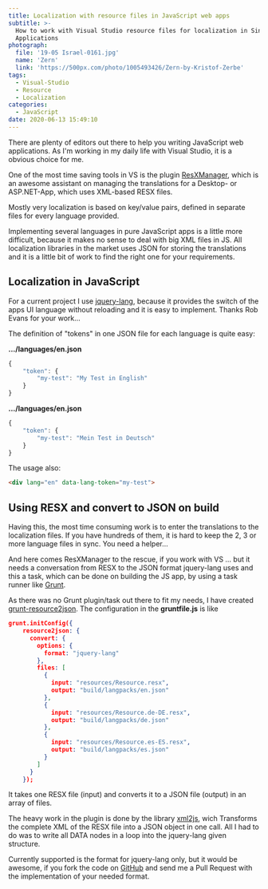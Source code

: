 ```yaml
---
title: Localization with resource files in JavaScript web apps
subtitle: >-
  How to work with Visual Studio resource files for localization in Single Page
  Applications
photograph:
  file: '19-05 Israel-0161.jpg'
  name: 'Zern'
  link: 'https://500px.com/photo/1005493426/Zern-by-Kristof-Zerbe'
tags:
  - Visual-Studio
  - Resource
  - Localization
categories:
  - JavaScript
date: 2020-06-13 15:49:10
---
```


There are plenty of editors out there to help you writing JavaScript web applications. As I'm working in my daily life with Visual Studio, it is a obvious choice for me. 

One of the most time saving tools in VS is the plugin [ResXManager](https://marketplace.visualstudio.com/items?itemName=TomEnglert.ResXManager), which is an awesome assistant on managing the translations for a Desktop- or ASP.NET-App, which uses XML-based RESX files.

<!-- more -->

Mostly very localization is based on key/value pairs, defined in separate files for every language provided.

Implementing several languages in pure JavaScript apps is a little more difficult, because it makes no sense to deal with big XML files in JS. All localization libraries in the market uses JSON for storing the translations and it is a little bit of work to find the right one for your requirements.

<!-- more -->

## Localization in JavaScript

For a current project I use  [jquery-lang](https://github.com/Irrelon/jquery-lang-js), because it provides the switch of the apps UI language without reloading and it is easy to implement. Thanks Rob Evans for your work...

The definition of "tokens" in one JSON file for each language is quite easy:

**.../languages/en.json**
```js
{
    "token": {
        "my-test": "My Test in English"
    }
}
```

**.../languages/en.json**
```js
{
    "token": {
        "my-test": "Mein Test in Deutsch"
    }
}
```

The usage also:
```html
<div lang="en" data-lang-token="my-test">
```

## Using RESX and convert to JSON on build

Having this, the most time consuming work is to enter the translations to the localization files. If you have hundreds of them, it is hard to keep the 2, 3 or more language files in sync. You need a helper...

And here comes ResXManager to the rescue, if you work with VS ... but it needs a conversation from RESX to the JSON format jquery-lang uses and this a task, which can be done on building the JS app, by using a task runner like [Grunt](https://gruntjs.com/).

As there was no Grunt plugin/task out there to fit my needs, I have created  [grunt-resource2json](https://github.com/kristofzerbe/grunt-resource2json). The configuration in the **gruntfile.js** is like 

```json
grunt.initConfig({
    resource2json: {
      convert: {
        options: {
          format: "jquery-lang"
        },
        files: [
          {
            input: "resources/Resource.resx",
            output: "build/langpacks/en.json"
          },
          {
            input: "resources/Resource.de-DE.resx",
            output: "build/langpacks/de.json"
          },
          {
            input: "resources/Resource.es-ES.resx",
            output: "build/langpacks/es.json"
          }
        ]
      }
    });
```

It takes one RESX file (input) and converts it to a JSON file (output) in an array of files.

The heavy work in the plugin is done by the library [xml2js](https://www.npmjs.com/package/xml2js), wich Transforms the complete XML of the RESX file into a JSON object in one call. All I had to do was to write all DATA nodes in a loop into the jquery-lang given structure.

Currently supported is the format for jquery-lang only, but it would be awesome, if you fork the code on [GitHub](https://github.com/kristofzerbe/grunt-resource2json) and send me a Pull Request with the implementation of your needed format.